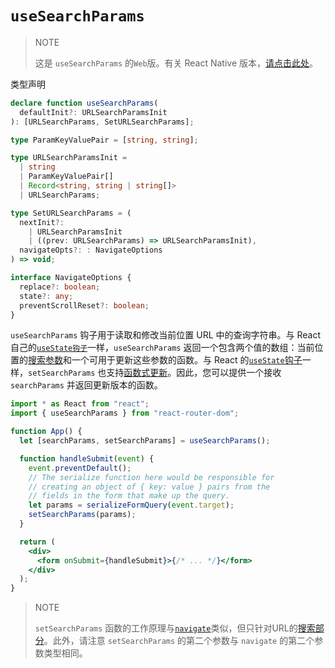 # `useSearchParams`

> NOTE
>
> 这是 `useSearchParams` 的`Web`版。有关 React Native 版本，[请点击此处](https://baimingxuan.github.io/react-router6-doc/hooks/use-search-params-rn)。

类型声明

```ts
declare function useSearchParams(
  defaultInit?: URLSearchParamsInit
): [URLSearchParams, SetURLSearchParams];

type ParamKeyValuePair = [string, string];

type URLSearchParamsInit =
  | string
  | ParamKeyValuePair[]
  | Record<string, string | string[]>
  | URLSearchParams;

type SetURLSearchParams = (
  nextInit?:
    | URLSearchParamsInit
    | ((prev: URLSearchParams) => URLSearchParamsInit),
  navigateOpts?: : NavigateOptions
) => void;

interface NavigateOptions {
  replace?: boolean;
  state?: any;
  preventScrollReset?: boolean;
}
```

`useSearchParams` 钩子用于读取和修改当前位置 URL 中的查询字符串。与 React 自己的[`useState钩子`](https://legacy.reactjs.org/docs/hooks-reference.html#usestate)一样，`useSearchParams` 返回一个包含两个值的数组：当前位置的[搜索参数](https://developer.mozilla.org/en-US/docs/Web/API/URL/searchParams)和一个可用于更新这些参数的函数。与 React 的[`useState`钩子](https://legacy.reactjs.org/docs/hooks-reference.html#usestate)一样，`setSearchParams` 也支持[函数式更新](https://legacy.reactjs.org/docs/hooks-reference.html#functional-updates)。因此，您可以提供一个接收 `searchParams` 并返回更新版本的函数。

```jsx
import * as React from "react";
import { useSearchParams } from "react-router-dom";

function App() {
  let [searchParams, setSearchParams] = useSearchParams();

  function handleSubmit(event) {
    event.preventDefault();
    // The serialize function here would be responsible for
    // creating an object of { key: value } pairs from the
    // fields in the form that make up the query.
    let params = serializeFormQuery(event.target);
    setSearchParams(params);
  }

  return (
    <div>
      <form onSubmit={handleSubmit}>{/* ... */}</form>
    </div>
  );
}
```

> NOTE
>
> `setSearchParams` 函数的工作原理与[`navigate`](https://baimingxuan.github.io/react-router6-doc/hooks/use-navigate)类似，但只针对URL的[搜索部分](https://developer.mozilla.org/en-US/docs/Web/API/Location/search)。此外，请注意 `setSearchParams` 的第二个参数与 `navigate` 的第二个参数类型相同。